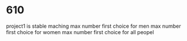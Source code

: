 # 610
project1 is stable maching 
  max number first choice for men 
  max number first choice for women 
  max number first choice for all peopel 

